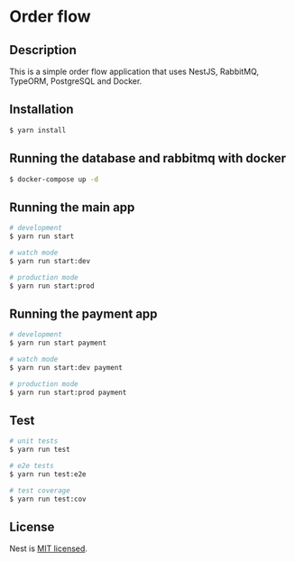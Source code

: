 # Order flow

## Description

This is a simple order flow application that uses NestJS, RabbitMQ, TypeORM, PostgreSQL and Docker.

## Installation

```bash
$ yarn install
```

## Running the database and rabbitmq with docker

```bash
$ docker-compose up -d
```

## Running the main app

```bash
# development
$ yarn run start

# watch mode
$ yarn run start:dev

# production mode
$ yarn run start:prod
```

## Running the payment app

```bash
# development
$ yarn run start payment

# watch mode
$ yarn run start:dev payment

# production mode
$ yarn run start:prod payment
```

## Test

```bash
# unit tests
$ yarn run test

# e2e tests
$ yarn run test:e2e

# test coverage
$ yarn run test:cov
```

## License

Nest is [MIT licensed](LICENSE).
